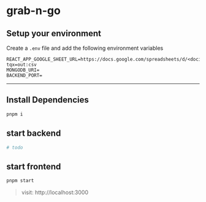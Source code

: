 # grab-n-go

## Setup your environment

Create a `.env` file and add the following environment variables

```plain
REACT_APP_GOOGLE_SHEET_URL=https://docs.google.com/spreadsheets/d/<docid>/gviz/tq?tqx=out:csv
MONGODB_URI=
BACKEND_PORT=
```

---
## Install Dependencies

```sh
pnpm i
```

## start backend

```sh
# todo
```

## start frontend

```sh
pnpm start
```

> visit: http://localhost:3000


